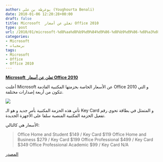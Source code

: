 ```yaml
---
author: يوغرطة بن علي (Youghourta Benali)
date: 2010-01-06 12:20:28+00:00
draft: false
title: Microsoft  تعلن عن أسعار Office 2010
type: post
url: /2010/01/microsoft-%d8%aa%d8%b9%d9%84%d9%86-%d8%b9%d9%86-%d8%a3%d8%b3%d8%b9%d8%a7%d8%b1-office-2010/
categories:
- Microsoft
- برمجيات
tags:
- Microsoft
- Office
- Office 2010
---
```


[**Microsoft  تعلن عن أسعار Office 2010**](http://www.it-scoop.com/2010/01/microsoft-%d8%aa%d8%b9%d9%84%d9%86-%d8%b9%d9%86-%d8%a3%d8%b3%d8%b9%d8%a7%d8%b1-office-2010/)


أعلنت Microsoft عن الأسعار الخاصة بحزمتها المكتبية القادمة Office 2010 و التي تتكون من أربعة إصدارات مختلفة.

[![](http://www.it-scoop.com/wp-content/uploads/2010/01/office2010-logo-300x130.jpg)
](http://www.it-scoop.com/2010/01/microsoft-%d8%aa%d8%b9%d9%84%d9%86-%d8%b9%d9%86-%d8%a3%d8%b3%d8%b9%d8%a7%d8%b1-office-2010/)

تأتي هذه الحزمة المكتبية بأمر جديد و هو الـ Key Card و المتمثل في بطاقة تحوي رقم تفعيل الحزمة المكتبية المنصبة سلفا على الأجهزة الجديدة.

الأسعار هي كالتالي:


<blockquote>Office Home and Student $149 / Key Card $119
Office Home and Business $279 / Key Card $199
Office Professional $499 / Key Card $349
Office Professional Academic $99 / Key Card N/A</blockquote>


[المصدر](http://blogs.technet.com/office2010/archive/2010/01/05/what-the-office-team-will-be-talking-about-at-ces.aspx)
